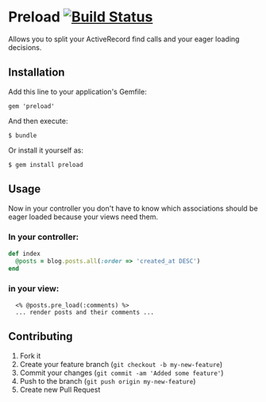 # Preload [![Build Status](https://secure.travis-ci.org/staugaard/preload.png?branch=master)](http://travis-ci.org/staugaard/preload)

Allows you to split your ActiveRecord find calls and your eager loading decisions.

## Installation

Add this line to your application's Gemfile:

    gem 'preload'

And then execute:

    $ bundle

Or install it yourself as:

    $ gem install preload

## Usage

Now in your controller you don't have to know which associations should be eager loaded because your views need them.

### In your controller:

```ruby
def index
  @posts = blog.posts.all(:order => 'created_at DESC')
end
```

### in your view:
```
  <% @posts.pre_load(:comments) %>
  ... render posts and their comments ...
```


## Contributing

1. Fork it
2. Create your feature branch (`git checkout -b my-new-feature`)
3. Commit your changes (`git commit -am 'Added some feature'`)
4. Push to the branch (`git push origin my-new-feature`)
5. Create new Pull Request
